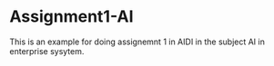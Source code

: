 # Assignment1-AI
This is an example for doing assignemnt 1 in AIDI in the subject AI in enterprise sysytem.
